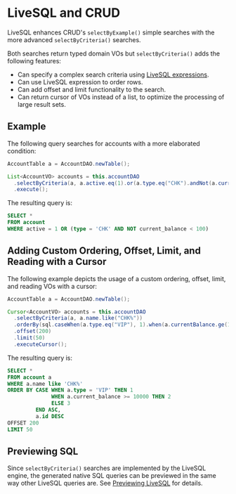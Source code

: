 # LiveSQL and CRUD

LiveSQL enhances CRUD's `selectByExample()` simple searches with the more advanced `selectByCriteria()` searches.

Both searches return typed domain VOs but `selectByCriteria()` adds the following features:

- Can specify a complex search criteria using [LiveSQL expressions](./syntax/expressions.md).
- Can use LiveSQL expression to order rows.
- Can add offset and limit functionality to the search.
- Can return cursor of VOs instead of a list, to optimize the processing of large result sets.


## Example

The following query searches for accounts with a more elaborated condition:

```java
AccountTable a = AccountDAO.newTable();

List<AccountVO> accounts = this.accountDAO
  .selectByCriteria(a, a.active.eq(1).or(a.type.eq("CHK").andNot(a.currentBalance.lt(100))))
  .execute();
```

The resulting query is:

```sql
SELECT *
FROM account
WHERE active = 1 OR (type = 'CHK' AND NOT current_balance < 100)
```

## Adding Custom Ordering, Offset, Limit, and Reading with a Cursor

The following example depicts the usage of a custom ordering, offset, limit, and reading VOs with
a cursor:

```java
AccountTable a = AccountDAO.newTable();

Cursor<AccountVO> accounts = this.accountDAO
  .selectByCriteria(a, a.name.like("CHK%"))
  .orderBy(sql.caseWhen(a.type.eq("VIP"), 1).when(a.currentBalance.ge(10_000), 2).elseValue(3).end().asc(), a.id.desc())
  .offset(200)
  .limit(50)
  .executeCursor();
```

The resulting query is:

```sql
SELECT *
FROM account a
WHERE a.name like 'CHK%'
ORDER BY CASE WHEN a.type = 'VIP' THEN 1 
              WHEN a.current_balance >= 10000 THEN 2
              ELSE 3
         END ASC,
         a.id DESC
OFFSET 200
LIMIT 50
```

## Previewing SQL

Since `selectByCriteria()` searches are implemented by the LiveSQL engine, the generated native SQL queries can be previewed
in the same way other LiveSQL queries are. See [Previewing LiveSQL](previewing-livesql.md) for details.


